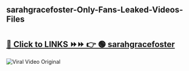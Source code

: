 
 ## sarahgracefoster-Only-Fans-Leaked-Videos-Files

# <h2><a href="https://mediaupload.pro?sarahgracefoster">🔗 Click to LINKS ⏩⏩ 👉 🟢 sarahgracefoster </a></h2>

<a href="https://mediaupload.pro?sarahgracefoster" rel="nofollow" data-target="animated-image.originalLink"><img src="https://i.ibb.co.com/xMMVF88/686577567.gif" alt="Viral Video Original" style="max-width: 100%; display: inline-block;" data-target="animated-image.originalImage"></a>
